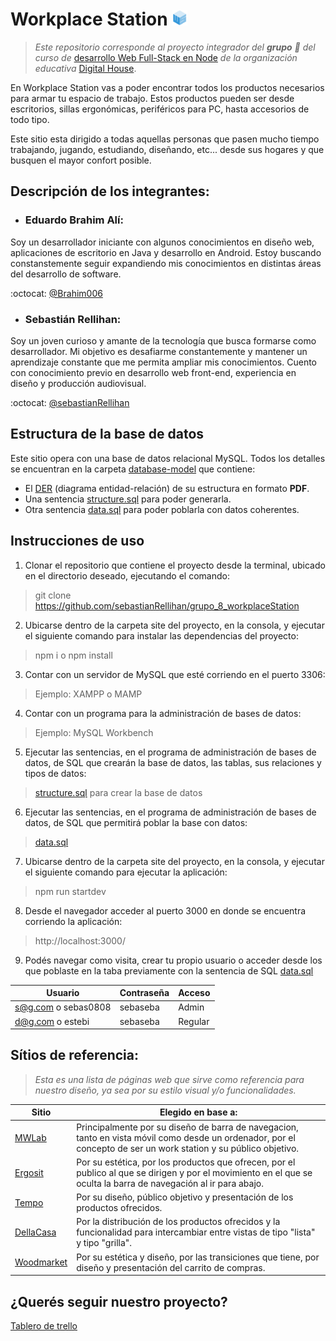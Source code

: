 # Workplace Station  <img src="project\design\logo\isotipo-workplace-station.png" alt="imagotipo workplace station" width="25" /> 

> _Este repositorio corresponde al proyecto integrador del **grupo** :8ball: del curso de_ [desarrollo Web Full-Stack en Node](https://www.digitalhouse.com/ar/curso/programacion-web-full-stack) _de la organización educativa_  [Digital House](https://www.digitalhouse.com/ar).

En Workplace Station vas a poder encontrar todos los productos necesarios para armar tu espacio de trabajo. Estos productos pueden ser desde escritorios, sillas ergonómicas, periféricos para PC, hasta accesorios de todo tipo. 

Este sitio esta dirigido a todas aquellas personas que pasen mucho tiempo trabajando, jugando, estudiando, diseñando, etc... desde sus hogares y que busquen el mayor confort posible. 

## Descripción de los integrantes:

- ### Eduardo Brahim Alí: 

Soy un desarrollador iniciante con algunos conocimientos en diseño web, aplicaciones de escritorio en Java y desarrollo en Android. Estoy buscando constanstemente seguir expandiendo mis conocimientos en distintas áreas del desarrollo de software.

:octocat: [@Brahim006](https://github.com/Brahim006)

- ### Sebastián Rellihan: 

Soy un joven curioso y amante de la tecnología que busca formarse como desarrollador. Mi objetivo es desafiarme constantemente y mantener un aprendizaje constante que me permita ampliar mis conocimientos. Cuento con conocimiento previo en desarrollo web front-end, experiencia en diseño y producción audiovisual.

:octocat: [@sebastianRellihan](https://github.com/sebastianRellihan)

## Estructura de la base de datos
Este sitio opera con una base de datos relacional MySQL. Todos los detalles se encuentran en la carpeta [database-model](https://github.com/sebastianRellihan/grupo_8_workplaceStation/tree/master/project/database-model) que contiene:
- El [DER](https://github.com/sebastianRellihan/grupo_8_workplaceStation/blob/master/project/database-model/DER_Workplace_Station.pdf) (diagrama entidad-relación) de su estructura en formato **PDF**.
- Una sentencia [structure.sql](https://github.com/sebastianRellihan/grupo_8_workplaceStation/blob/master/project/database-model/structure.sql) para poder generarla.
- Otra sentencia [data.sql](https://github.com/sebastianRellihan/grupo_8_workplaceStation/blob/master/project/database-model/data.sql) para poder poblarla con datos coherentes.

## Instrucciones de uso

1. Clonar el repositorio que contiene el proyecto desde la terminal, ubicado en el directorio deseado, ejecutando el comando:
> git clone https://github.com/sebastianRellihan/grupo_8_workplaceStation
2. Ubicarse dentro de la carpeta site del proyecto, en la consola, y ejecutar el siguiente comando para instalar las dependencias del proyecto:
> npm i o npm install
3. Contar con un servidor de MySQL que esté corriendo en el puerto 3306: 
> Ejemplo: XAMPP o MAMP
4. Contar con un programa para la administración de bases de datos:
> Ejemplo: MySQL Workbench
5. Ejecutar las sentencias, en el programa de administración de bases de datos, de SQL que crearán la base de datos, las tablas, sus relaciones y tipos de datos:
> [structure.sql](https://github.com/sebastianRellihan/grupo_8_workplaceStation/blob/master/project/database-model/structure.sql) para crear la base de datos
6. Ejecutar las sentencias, en el programa de administración de bases de datos, de SQL que permitirá poblar la base con datos:
> [data.sql](https://github.com/sebastianRellihan/grupo_8_workplaceStation/blob/master/project/database-model/data.sql)
7. Ubicarse dentro de la carpeta site del proyecto, en la consola, y ejecutar el siguiente comando para ejecutar la aplicación:
> npm run startdev
8. Desde el navegador acceder al puerto 3000 en donde se encuentra corriendo la aplicación:
> http://localhost:3000/
9. Podés navegar como visita, crear tu propio usuario o acceder desde los que poblaste en la taba previamente con la sentencia de SQL [data.sql](https://github.com/sebastianRellihan/grupo_8_workplaceStation/blob/master/project/database-model/data.sql)

Usuario | Contraseña | Acceso
--------|------------|-------
s@g.com o sebas0808 | sebaseba | Admin
d@g.com o estebi | sebaseba | Regular

## Sítios de referencia:

> _Esta es una lista de páginas web que sirve como referencia para nuestro diseño, ya sea por su estilo visual y/o funcionalidades._


Sitio | Elegido en base a:
------|-------------------
[MWLab](https://mwelab.net/) | Principalmente por su diseño de barra de navegacion, tanto en vista móvil como desde un ordenador, por el concepto de ser un work station y su público objetivo.
[Ergosit](https://ergosit.com.ar/) | Por su estética, por los productos que ofrecen, por el publico al que se dirigen y por el movimiento en el que se oculta la barra de navegación al ir para abajo.
[Tempo](www.tempo.com.ar/categoria-producto/tipo-de-producto/puestos-de-trabajo/) | Por su diseño, público objetivo y presentación de los productos ofrecidos.
[DellaCasa](https://dellacasaonline.com/home-office) | Por la distribución de los productos ofrecidos y la funcionalidad para intercambiar entre vistas de tipo "lista" y tipo "grilla".
[Woodmarket](https://woodmarket.com.ar/) | Por su estética y diseño, por las transiciones que tiene, por diseño y presentación del carrito de compras.

## ¿Querés seguir nuestro proyecto?
[Tablero de trello](https://trello.com/b/IjkYT0Zy/grupo8)
